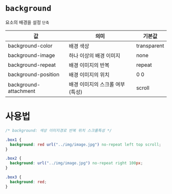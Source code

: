 # `background`

요소의 배경을 설정 <kbd>`단축`</kbd>

| 값                    | 의미                             | 기본값      |
| --------------------- | -------------------------------- | ----------- |
| background-color      | 배경 색상                        | transparent |
| background-image      | 하나 이상의 배경 이미지          | none        |
| background-repeat     | 배경 이미지의 반복               | repeat      |
| background-position   | 배경 이미지의 위치               | 0 0         |
| background-attachment | 배경 이미지의 스크롤 여부 (특성) | scroll      |

# 사용법

```css
/* background: 색상 이미지경로 반복 위치 스크롤특성 */

.box1 {
  background: red url("../img/image.jpg") no-repeat left top scroll;
}

.box2 {
  background: url("../img/image.jpg") no-repeat right 100px;
}

.box3 {
  background: red;
}
```

